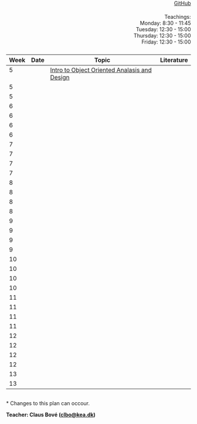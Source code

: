 <head>
  <style> 
    h1:first-of-type {display: none;}
    #github {text-align: right; margin:-50px 0 50px 0}
    #teachings {text-align: right; margin: -30px 0 10px 0}
    #tbl {display: inline-table}
    td {vertical-align: top;}
  </style>
</head>

# Software Design and Construction 1st semester

<div id="github"><a href="https://github.com/keadat1st/">GitHub</a></div>

<div id="teachings">Teachings: <br> Monday: 8:30 - 11:45 <br> Tuesday: 12:30 - 15:00 <br> Thursday: 12:30 - 15:00 <br> Friday: 12:30 - 15:00</div>

<table id="tbl">
  <thead>
  <tr>
      <th>Week</th>
      <th>Date</th>
      <th>Topic</th>
    <th>Literature</th>
  </tr>
  </thead>
  <tbody>
  <tr>
      <td>5</td>
      <td></td>
      <td>    
        <a href="https://github.com/keadat1st/01_intro_to_Object_Oriented_Analasis_and_Design">Intro to Object Oriented Analasis and Design</a></td>
      <td></td>
  </tr>
  
  <tr>
      <td>5</td>
      <td></td>
      <td></td>
      <td></td>
  </tr>
  
  <tr>
      <td>5</td>
      <td></td>
      <td></td>
      <td></td>
  </tr>
  
  <tr>
      <td>6</td>
      <td></td>
      <td></td>
      <td></td>
  </tr>  
  
  <tr>
      <td>6</td>
      <td></td> 
      <td></td>
      <td></td>
  </tr>

  <tr> 
      <td>6</td>
      <td></td>
      <td></td>
      <td></td>
  </tr>
  
  <tr>      
      <td>6</td>
      <td></td>
      <td></td>
      <td></td>
  </tr>

  <tr>
      <td>7</td>
      <td></td>
      <td></td>
      <td></td>
  </tr>
  
  <tr>
      <td>7</td>
      <td></td>
      <td></td>
      <td></td>
  </tr>
  
  <tr>
      <td>7</td>
      <td></td>
      <td></td>
      <td></td>
  </tr>
  <tr>
      <td>7</td>
      <td></td>
      <td></td>
      <td></td>
  </tr>
  
  <tr>
      <td>8</td>
      <td></td>
      <td></td>
      <td></td>
  </tr>
  
  <tr>
      <td>8</td>
      <td></td>
      <td></td>
      <td></td>
  </tr>

  <tr>
      <td>8</td>
      <td></td>
      <td></td>
      <td></td>
  </tr>
  
  <tr>
      <td>8</td>
      <td></td>
      <td></td>
      <td></td>
  </tr>
  
  <tr>
      <td>9</td>
      <td></td>
      <td></td>
      <td></td>
  </tr>
 
  <tr>
      <td>9</td>
      <td></td>
      <td></td>
      <td></td>
  </tr>
  <tr>
      <td>9</td>
      <td></td>
      <td></td>
      <td></td>
  </tr>
  
  <tr>
     <td>9</td>
      <td></td>
      <td></td>
      <td></td>
  </tr>
  
  <tr>
      <td>10</td>
      <td></td>
      <td></td>
      <td></td>
  </tr>
  
  <tr>
      <td>10</td>
      <td></td>
      <td></td>
      <td></td>
  </tr>
  
  <tr>
      <td>10</td>
      <td></td>
      <td></td>
      <td></td>
  </tr>
  <tr>
      <td>10</td>
      <td></td>
      <td></td>
      <td></td>
  </tr>
  
  <tr>
      <td>11</td>
      <td></td>
      <td></td>
      <td></td>
  </tr>
  
  <tr>
     <td>11</td>
      <td></td>
      <td></td>
      <td></td>
  </tr>
  
  <tr>
      <td>11</td>
      <td></td>
      <td></td>
      <td></td>
  </tr>
  
  <tr>
      <td>11</td>
      <td></td>
      <td></td>
      <td></td>
  </tr>

  <tr>
      <td>12</td>
      <td></td>
      <td></td>
      <td></td>
  </tr>
  
  <tr>
      <td>12</td>
      <td></td>
      <td></td>
      <td></td>
  </tr>
  
  <tr>
      <td>12</td>
      <td></td>
      <td></td>
      <td></td>
  </tr>
  
  <tr>
      <td>12</td>
      <td></td>
      <td></td>
      <td></td>
  </tr> 
  <tr>
      <td>13</td>
      <td></td>
      <td></td>
      <td></td>
  </tr> 
  
  <tr>
      <td>13</td>
      <td></td>
      <td></td>
      <td></td>
  </tr>
  
  </tbody>
</table>
            
\* Changes to this plan can occour. <br>

__Teacher: Claus Bové (clbo@kea.dk)__
